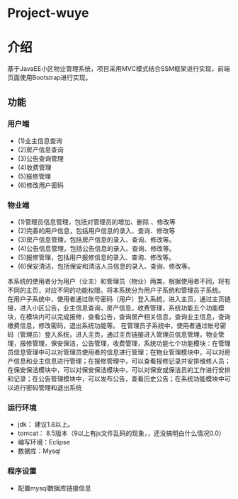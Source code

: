 # Project-wuye
# 介绍
基于JavaEE小区物业管理系统，项目采用MVC模式结合SSM框架进行实现，前端页面使用Bootstrap进行实现。
## 功能
### 用户端
 - (1)业主信息查询 
 - (2)房产信息查询
 - (3)公告查询管理 
 - (4)收费管理
 - (5)报修管理
 - (6)修改用户密码
### 物业端
 - (1)管理员信息管理，包括对管理员的增加、删除 、修改等
 - (2)完善的用户信息，包括用户信息的录入、查询、修改等
 - (3)房产信息管理，包括房产信息的录入、查询、修改等。
 - (4)公告信息管理，包括公告信息的录入、查询、修改等。
 - (5)报修管理，包括用户报修信息的录入、查询、修改等。
 - (6)保安清洁，包括保安和清洁人员信息的录入、查询、修改等。

本系统的使用者分为用户（业主）和管理员（物业）两类，根据使用者不同，将有不同的主页，对应不同的功能权限。将本系统分为用户子系统和管理员子系统。
在用户子系统中，使用者通过账号密码（用户）登入系统，进入主页，通过主页链接，进入小区公告，业主信息查询，房产信息，收费管理，系统功能五个功能模块，在模块内可以完成报修，查看公告，查询房产相关信息，查询业主信息，查询缴费信息，修改密码，退出系统功能等。
在管理员子系统中，使用者通过帐号密码（管理员）登入系统，进入主页，通过主页链接进入管理员信息管理，物业管理，报修管理，保安保洁，公告管理，收费管理，系统功能七个功能模块：在管理员信息管理中可以对管理员使用者的信息进行管理；在物业管理模块中，可以对房产信息和业主信息进行管理；在报修管理中，可以查看报修记录并安排维修人员；在保安保洁模块中，可以对保安保洁模块中，可以对保安或保洁员的工作进行安排和记录；在公告管理模块中，可以发布公告，查看历史公告；在系统功能模块中可以进行密码管理和退出系统
### 运行环境
 - jdk： 建议1.8以上。
 - tomcat： 8.5版本（9以上有js文件乱码的现象，，还没搞明白什么情况0.0）
 - 编写环境：Eclipse
 - 数据库：Mysql
### 程序设置
 - 配置mysql数据库链接信息

